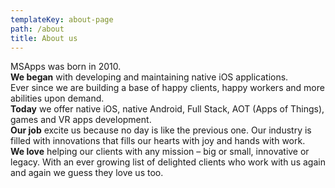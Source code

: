 ```yaml
---
templateKey: about-page
path: /about
title: About us
---
```

MSApps was born in 2010.\
**We began** with developing and maintaining native iOS applications.\
Ever since we are building a base of happy clients, happy workers and more abilities upon demand.\
**Today** we offer native iOS, native Android, Full Stack, AOT (Apps of Things), games and VR apps development.\
**Our job** excite us because no day is like the previous one. Our industry is filled with innovations that fills our hearts with joy and hands with work.\
**We love** helping our clients with any mission – big or small, innovative or legacy. With an ever growing list of delighted clients who work with us again and again we guess they love us too.